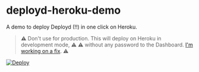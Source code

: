 # deployd-heroku-demo

A demo to deploy Deployd (!!) in one click on Heroku.

> :warning: Don't use for production. This will deploy on Heroku in development mode, :warning:
> :warning: without any password to the Dashboard. [I'm working on a fix](https://github.com/NicolasRitouet/deployd-heroku-demo/issues/1). :warning:

[![Deploy](https://www.herokucdn.com/deploy/button.png)](https://heroku.com/deploy?template=https://github.com/sfate/deployd-heroku-demo)
